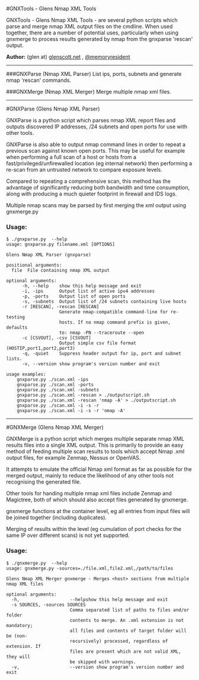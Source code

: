 #GNXTools - Glens Nmap XML Tools

GNXTools - Glens Nmap XML Tools - are several python scripts which parse and merge nmap XML output files on the cmdline. When used together, there are a number of potential uses, particularly when using gnxmerge to process results generated by nmap from the gnxparse 'rescan' output.

**Author:** (glen at) [glenscott.net](https://www.glenscott.net) , [@memoryresident](https://twitter.com/memoryresident)

---

###GNXParse (Nmap XML Parser)
List ips, ports, subnets and generate nmap 'rescan' commands.

###GNXMerge (Nmap XML Merger)
Merge multiple nmap xml files.

---

#GNXParse (Glens Nmap XML Parser)

GNXParse is a python script which parses nmap XML report files and outputs discovered IP addresses, /24 subnets and open ports for use with other tools.

GNXParse is also able to output nmap command lines in order to repeat a previous scan against known open ports. This may be useful for example when performing a full scan of a host or hosts from a fast/privileged/unfirewalled location (eg internal network) then performing a re-scan from an untrusted network to compare exposure levels.

Compared to repeating a comprehensive scan, this method has the advantage of significantly reducing both bandwidth and time consumption, along with producing a much quieter footprint in firewall and IDS logs.

Multiple nmap scans may be parsed by first merging the xml output using gnxmerge.py

### Usage:

    $ ./gnxparse.py  --help
    usage: gnxparse.py filename.xml [OPTIONS]
    
    Glens Nmap XML Parser (gnxparse)
    
    positional arguments:
      file  File containing nmap XML output
    
    optional arguments:
	      -h, --help 	show this help message and exit
	      -i, -ips  	Output list of active ipv4 addresses
	      -p, -ports 	Output list of open ports
	      -s, -subnets  Output list of /24 subnets containing live hosts
	      -r [RESCAN], -rescan [RESCAN]
					    Generate nmap-compatible command-line for re-testing
					    hosts. If no nmap command prefix is given, defaults
					    to: nmap -PN --traceroute --open
	      -c [CSVOUT], -csv [CSVOUT]
	    				Output simple csv file format (HOSTIP,port1,port2,port3)
		  -q, -quiet    Suppress header output for ip, port and subnet lists.
	      -v, --version show program's version number and exit
    
    usage examples:
	    gnxparse.py ./scan.xml -ips
	    gnxparse.py ./scan.xml -ports
	    gnxparse.py ./scan.xml -subnets
	    gnxparse.py ./scan.xml -rescan > ./outputscript.sh
	    gnxparse.py ./scan.xml -rescan 'nmap -A' > ./outputscript.sh
	    gnxparse.py ./scan.xml -i -s -r
	    gnxparse.py ./scan.xml -i -s -r 'nmap -A'


---

#GNXMerge (Glens Nmap XML Merger)

GNXMerge is a python script which merges multiple separate nmap XML results files into a single XML output. This is primarily to provide an easy method of feeding multiple scan results to tools which accept Nmap .xml output files, for example Zenmap, Nessus or OpenVAS. 

It attempts to emulate the official Nmap xml format as far as possible for the merged output, mainly to reduce the likelihood of any other tools not recognising the generated file. 

Other tools for handing multiple nmap xml files include Zenmap and Magictree, both of which should also accept files generated by gnxmerge.


gnxmerge functions at the <host> container level, eg all <host> entries from input files will be joined together (including duplicates). 

Merging of results within the <host> level (eg cumulation of port checks for the same IP over different scans) is not yet supported.

### Usage:

    $ ./gnxmerge.py  --help
    usage: gnxmerge.py -sources=./file.xml,file2.xml,/path/to/files
    
    Glens Nmap XML Merger gnxmerge - Merges <host> sections from multiple nmap XML files
    
    optional arguments:
      -h, 					--helpshow this help message and exit
      -s SOURCES, -sources SOURCES
						    Comma separated list of paths to files and/or folder
						    contents to merge. An .xml extension is not mandatory;
						    all files and contents of target folder will be (non-
						    recursively) processed, regardless of extension. If
						    files are present which are not valid XML, they will
						    be skipped with warnings.
      -v, 					--version show program's version number and exit
